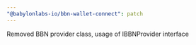 ```yaml
---
"@babylonlabs-io/bbn-wallet-connect": patch
---
```


Removed BBN provider class, usage of IBBNProvider interface
